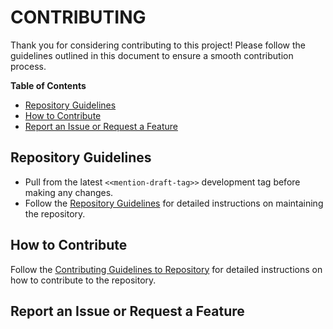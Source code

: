 # CONTRIBUTING

Thank you for considering contributing to this project! Please follow the guidelines outlined in this document to ensure a smooth contribution process.

**Table of Contents**
- [Repository Guidelines](#repository-guidelines)
- [How to Contribute](#how-to-contribute)
- [Report an Issue or Request a Feature](#report-an-issue-or-request-a-feature)

## Repository Guidelines

- Pull from the latest `<<mention-draft-tag>>` development tag before making any changes.
- Follow the [Repository Guidelines](https://github.com/DigiXess/repo-guidelines/blob/main/graphic-assets-repo-guidelines.md "Repository Guidelines") for detailed instructions on maintaining the repository.

## How to Contribute

Follow the [Contributing Guidelines to Repository](https://github.com/DigiXess/repo-guidelines/blob/main/graphic-assets/contributing-to-repository.md "Contributing Guidelines to Repository") for detailed instructions on how to contribute to the repository.

## Report an Issue or Request a Feature

<!-- Provide guidelines for users to report issues or request new features through the issue tracking system. -->
<!-- On GitHub>
To report an issue or request a feature, please follow these steps:

1. Navigate to the **Issues** section of the repository on GitHub.
2. Click on the **New Issue** button.
3. Select the appropriate issue template (e.g., Bug Report, Feature Request).
4. Fill out the required fields in the template, providing as much detail as possible, including:
   - A clear and concise description of the issue.
   - Steps to reproduce the issue (if applicable).
   - Screenshots or logs (if relevant).
   - Any additional context that may help in understanding the issue.
5. Submit the issue.
-->
   
